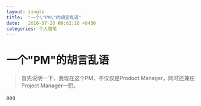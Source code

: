 ```yaml
---
layout: single
title:  "一个\"PM\"的胡言乱语"
date:   2016-07-20 00:02:18 +0430
categories: 个人随笔
---
```


# 一个"PM"的胡言乱语

> 首先说明一下，我现在这个PM，不仅仅是Product Manager，同时还兼任Project Manager一职。

aaa